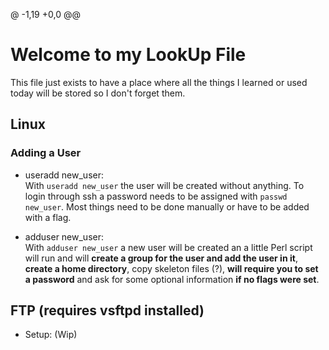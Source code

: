 @ -1,19 +0,0 @@
# Welcome to my LookUp File

This file just exists to have a place where all the things I learned or used today will be stored so I don't forget them.

## Linux

### Adding a User

- useradd new_user: <br>
    With ```useradd new_user``` the user will be created without anything. To login through ssh a password needs to be assigned with ```passwd new_user```. Most things need to be done manually or have to be added with a flag.

- adduser new_user: <br>
    With ```adduser new_user``` a new user will be created an a little Perl script will run and will __create a group for the user and add the user in it__, __create a home directory__, copy skeleton files (?), __will require you to set a password__ and ask for some optional information __if no flags were set__.

## FTP (requires vsftpd installed)

- Setup: (Wip)

##